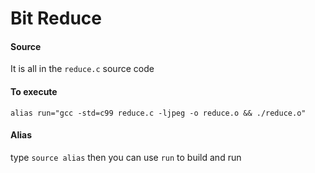 # Bit Reduce

#### Source
It is all in the `reduce.c` source code

#### To execute

`alias run="gcc -std=c99 reduce.c -ljpeg -o reduce.o && ./reduce.o"`

#### Alias
type `source alias`
then you can use `run` to build and run
